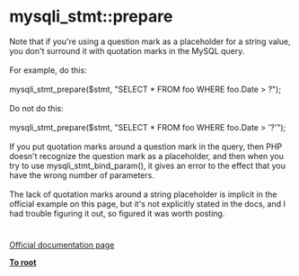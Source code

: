 # mysqli_stmt::prepare




<div class="phpcode"><span class="html">
Note that if you&apos;re using a question mark as a placeholder for a string value, you don&apos;t surround it with quotation marks in the MySQL query.<br><br>For example, do this:<br><br>mysqli_stmt_prepare($stmt, &quot;SELECT * FROM foo WHERE foo.Date &gt; ?&quot;);<br><br>Do not do this:<br><br>mysqli_stmt_prepare($stmt, &quot;SELECT * FROM foo WHERE foo.Date &gt; &apos;?&apos;&quot;);<br><br>If you put quotation marks around a question mark in the query, then PHP doesn&apos;t recognize the question mark as a placeholder, and then when you try to use mysqli_stmt_bind_param(), it gives an error to the effect that you have the wrong number of parameters.<br><br>The lack of quotation marks around a string placeholder is implicit in the official example on this page, but it&apos;s not explicitly stated in the docs, and I had trouble figuring it out, so figured it was worth posting.</span>
</div>
  

#

[Official documentation page](https://www.php.net/manual/en/mysqli-stmt.prepare.php)

**[To root](/README.md)**